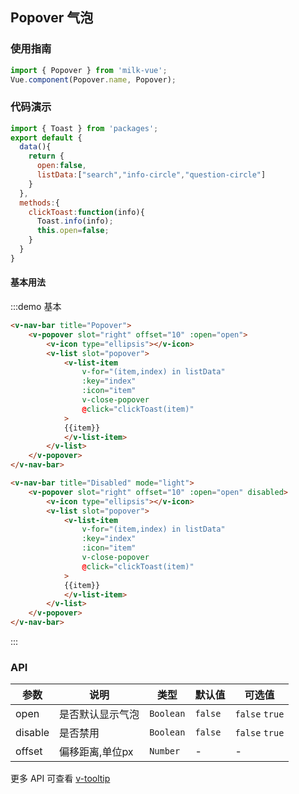 <script>
import { Toast } from 'packages';
export default {
  data(){
    return {
      open:false,
      listData:["search","info-circle","question-circle"]
    }
  },
  methods:{
    clickToast:function(info){
      Toast.info(info);
      this.open=false;
    }
  }
}
</script>

## Popover 气泡

### 使用指南

```javascript
import { Popover } from 'milk-vue';
Vue.component(Popover.name, Popover);
```

### 代码演示

```javascript
import { Toast } from 'packages';
export default {
  data(){
    return {
      open:false,
      listData:["search","info-circle","question-circle"]
    }
  },
  methods:{
    clickToast:function(info){
      Toast.info(info);
      this.open=false;
    }
  }
}
```

#### 基本用法

:::demo 基本
```html
<v-nav-bar title="Popover">
    <v-popover slot="right" offset="10" :open="open">
        <v-icon type="ellipsis"></v-icon>
        <v-list slot="popover">
            <v-list-item
                v-for="(item,index) in listData"
                :key="index"
                :icon="item"
                v-close-popover
                @click="clickToast(item)"
            >
            {{item}}
            </v-list-item>
        </v-list>
    </v-popover>
</v-nav-bar>

<v-nav-bar title="Disabled" mode="light">
    <v-popover slot="right" offset="10" :open="open" disabled>
        <v-icon type="ellipsis"></v-icon>
        <v-list slot="popover">
            <v-list-item
                v-for="(item,index) in listData"
                :key="index"
                :icon="item"
                v-close-popover
                @click="clickToast(item)"
            >
            {{item}}
            </v-list-item>
        </v-list>
    </v-popover>
</v-nav-bar>
```
:::

### API

| 参数 | 说明 | 类型 | 默认值 | 可选值 |
|-----------|-----------|-----------|-------------|-------------|
| open | 是否默认显示气泡 | `Boolean` | `false` | `false` `true` |
| disable | 是否禁用 | `Boolean` | `false` | `false` `true` |
| offset | 偏移距离,单位px | `Number` | - | - |

更多 API 可查看 [v-tooltip](https://www.npmjs.com/package/v-tooltip)
